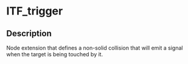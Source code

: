 # ITF_trigger

## Description

Node extension that defines a non-solid collision that will emit a signal when the target is being touched by it.
